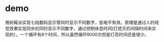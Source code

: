 # demo
用树莓派实现七段数码显示管同时显示不同数字，低电平有效。原理是通过人的视觉效果实现同步的同时显示不同数字，通过控制休息时间(灯熄灭的间隔时间来实现的）。一个循环有8个时间，所以虽然循环8000次但是灯亮时间还是很少。
